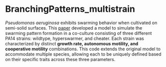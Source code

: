 # BranchingPatterns_multistrain

*Pseudomonas aeruginosa* exhibits swarming behavior when cultivated on semi-solid surfaces. This [paper](https://www.nature.com/articles/s41564-024-01627-8) developed a model to simulate the swarming pattern formation in a co-culture consisting of three different PA14 strains: wildtype, hyperswarmer, and cheater. Each strain was characterized by distinct **growth rate, autonomous motility, and cooperative motility** combinations. This code extends the original model to accommodate multiple species, allowing each to be uniquely defined based on their specific traits across these three parameters.






